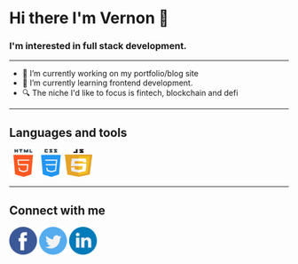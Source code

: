 # Hi there I'm Vernon 👋

### I'm interested in full stack development.

<hr>

- 🔭 I’m currently working on my portfolio/blog site
- 🌱 I’m currently learning frontend development.
- 🔍 The niche I'd like to focus is fintech, blockchain and defi
<!-- - 👯 I’m looking to collaborate on
- 🤔 I’m looking for help with ...
- 💬 Ask me about ... -->
  <!-- - 📫 How to reach me: ... -->
  <!-- - 😄 Pronouns: ... -->
  <!-- - ⚡ Fun fact: ... -->

<hr>

## Languages and tools

<img src="./icons/html-5.svg" width="50" height="50"><img src="./icons/css.svg" width="50" height="50"><img src="./icons/javascript.svg" width="50" height="50">

<hr>

## Connect with me

[<img src="./icons/facebook.svg" width="50" height="50">][facebook]
[<img src="./icons/twitter.svg" width="50" height="50">][twitter]
[<img src="./icons/linkedin.svg" width="50" height="50">][linkedin]

[facebook]: https://www.facebook.com/vernonranis/
[twitter]: https://www.twitter.com/vernonranis/
[linkedin]: https://www.linkedin.com/in/vernon-brando-jose-ranis-358bb0b7/https://www.twitter.com/vernonranis/
